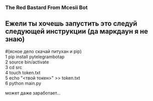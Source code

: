 ### The Red Bastard From Mcesii Bot  
## Ежели ты хочешь запустить это следуй следующей инструкции (да маркдаун я не знаю) 
#(ясное дело скачай питухан и pip)  
1 pip install pytelegrambotap  
2 source bin/activate  
3 cd src  
4 touch token.txt  
5 echo "<твой токен>" >> token.txt  
6 python main.py  


может даже заработает...
